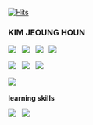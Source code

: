 [![Hits](https://hits.seeyoufarm.com/api/count/incr/badge.svg?url=https%3A%2F%2Fgithub.com%2Fjhva%2Fhit-counter&count_bg=%2379C83D&title_bg=%23555555&icon=&icon_color=%23FFFFFF&title=hits&edge_flat=false)](https://hits.seeyoufarm.com)

### KIM JEOUNG HOUN
	 

<img src="https://img.shields.io/badge/React-61DAFB?style=flat-square&logo=React&logoColor=white"/> &nbsp;
<img src="https://img.shields.io/badge/ReactNative-blue?style=flat-square&logo=React&logoColor=white"/> &nbsp;
<img src="https://img.shields.io/badge/TypeScript-3178C6?style=flat-square&logo=typescript&logoColor=white"/> &nbsp;
<img src="https://img.shields.io/badge/VueJS-4FC08D?style=flat-square&logo=Vue.js&logoColor=white"/> &nbsp;  



<img src="https://img.shields.io/badge/Spring-6DB33F?style=flat-square&logo=Spring&logoColor=white"/> &nbsp;
<img src="https://img.shields.io/badge/Mysql-4479A1?style=flat-square&logo=Mysql&logoColor=white"/> &nbsp;
<img src="https://img.shields.io/badge/Kotlin-7F52FF?style=flat-square&logo=Kotlin&logoColor=white"/> &nbsp;  

<img src="https://img.shields.io/badge/docker-2496ED?style=flat-square&logo=docker&logoColor=white"/> &nbsp;  




<b>learning skills</b>

<img src="https://img.shields.io/badge/kubernetes-326CE5?style=flat-square&logo=kubernetes&logoColor=white"/> &nbsp;
<img src="https://img.shields.io/badge/express-000000?style=flat-square&logo=express&logoColor=white"/> &nbsp; 




<!--
**100dongwoo/100dongwoo** is a ✨ _special_ ✨ repository because its `README.md` (this file) appears on your GitHub profile.

Here are some ideas to get you started:

- 🔭 I’m currently working on ...
- 🌱 I’m currently learning ...
- 👯 I’m looking to collaborate on ...
- 🤔 I’m looking for help with ...
- 💬 Ask me about ...
- 📫 How to reach me: ...
- 😄 Pronouns: ...
- ⚡ Fun fact: ...
-->
